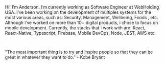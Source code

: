 
Hi! I’m Anderson. I’m currently working as Software Engineer at WebHolding USA. I’ve been working on the development of multiples systems for the most various areas, such as: Security, Management, Wellbeing, Foods , etc. Although I’ve worked on more than 10+ digital products, i chose to focus on mobile development. Currently, the stacks that I work with are: React, React-Native, Typescript, Firebase, Mobile DevOps, Node, JEST, AWS etc.

<br>

"The most important thing is to try and inspire people so that they can be great in whatever they want to do." - Kobe Bryant

